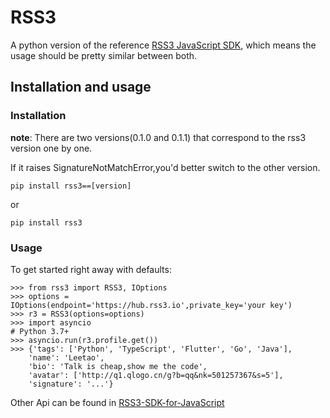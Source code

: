 # RSS3

A python version of the reference [RSS3 JavaScript SDK](https://github.com/NaturalSelectionLabs/RSS3-SDK-for-JavaScript), which means  the usage should be pretty similar between both.

## Installation and usage

### Installation

**note**: There are two versions(0.1.0 and 0.1.1) that correspond to the rss3 version one by one. 

If it raises SignatureNotMatchError,you'd better switch to the other version.

```
pip install rss3==[version]
```

or 

```
pip install rss3
```

### Usage

To get started right away with defaults:

```
>>> from rss3 import RSS3, IOptions
>>> options = IOptions(endpoint='https://hub.rss3.io',private_key='your key')
>>> r3 = RSS3(options=options)
>>> import asyncio
# Python 3.7+
>>> asyncio.run(r3.profile.get())
>>> {'tags': ['Python', 'TypeScript', 'Flutter', 'Go', 'Java'], 
    'name': 'Leetao', 
    'bio': 'Talk is cheap,show me the code', 
    'avatar': ['http://q1.qlogo.cn/g?b=qq&nk=501257367&s=5'], 
    'signature': '...'}
```

Other Api can be found in [RSS3-SDK-for-JavaScript](https://github.com/NaturalSelectionLabs/RSS3-SDK-for-JavaScript)
